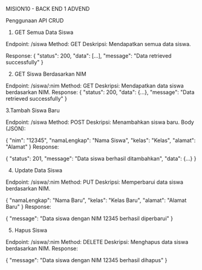 MISION10 - BACK END 1 ADVEND 

Penggunaan API CRUD

1. GET Semua Data Siswa
   
Endpoint: /siswa
Method: GET
Deskripsi: Mendapatkan semua data siswa.

Response:
{
  "status": 200,
  "data": [...],
  "message": "Data retrieved successfully"
}

2. GET Siswa Berdasarkan NIM
   
Endpoint: /siswa/:nim
Method: GET
Deskripsi: Mendapatkan data siswa berdasarkan NIM.
Response:
{
  "status": 200,
  "data": {...},
  "message": "Data retrieved successfully"
}

3.Tambah Siswa Baru
   
Endpoint: /siswa
Method: POST
Deskripsi: Menambahkan siswa baru.
Body (JSON):

{
  "nim": "12345",
  "namaLengkap": "Nama Siswa",
  "kelas": "Kelas",
  "alamat": "Alamat"
}
Response:

{
  "status": 201,
  "message": "Data siswa berhasil ditambahkan",
  "data": {...}
}

4. Update Data Siswa
   
Endpoint: /siswa/:nim
Method: PUT
Deskripsi: Memperbarui data siswa berdasarkan NIM.

{
  "namaLengkap": "Nama Baru",
  "kelas": "Kelas Baru",
  "alamat": "Alamat Baru"
}
Response:

{
  "message": "Data siswa dengan NIM 12345 berhasil diperbarui"
}

5. Hapus Siswa
   
Endpoint: /siswa/:nim
Method: DELETE
Deskripsi: Menghapus data siswa berdasarkan NIM.
Response:

{
  "message": "Data siswa dengan NIM 12345 berhasil dihapus"
}

